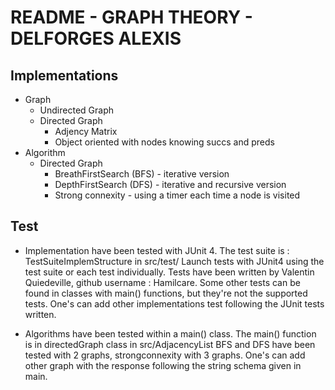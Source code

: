 # README - GRAPH THEORY - DELFORGES ALEXIS
## Implementations
- Graph
	- Undirected Graph
	- Directed Graph
		- Adjency Matrix
		- Object oriented with nodes knowing succs and preds
- Algorithm
	- Directed Graph
		- BreathFirstSearch (BFS) - iterative version
		- DepthFirstSearch (DFS) - iterative and recursive version
		- Strong connexity - using a timer each time a node is visited
	

## Test

- Implementation have been tested with JUnit 4.
The test suite is : TestSuiteImplemStructure in src/test/
Launch tests with JUnit4 using the test suite or each test individually.
Tests have been written by Valentin Quiedeville, github username : Hamilcare.
Some other tests can be found in classes with main() functions, but they're not the supported tests.
One's can add other implementations test following the JUnit tests written.

- Algorithms have been tested within a main() class.
The main() function is in directedGraph class in src/AdjacencyList
BFS and DFS have been tested with 2 graphs, strongconnexity with 3 graphs. 
One's can add other graph with the response following the string schema given in main.
